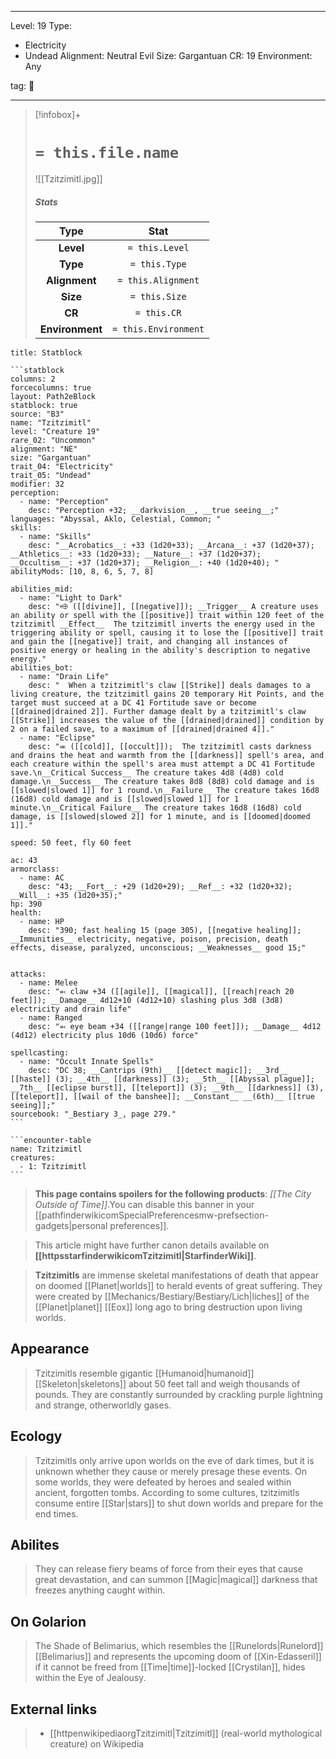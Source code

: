 
---


Level: 19
Type:
- Electricity
- Undead
Alignment: Neutral Evil
Size: Gargantuan
CR: 19
Environment: Any


tag: 👹

---

> [!infobox]+
> #  `= this.file.name`
> ![[Tzitzimitl.jpg]]
> ##### Stats
> Type | Stat |
> :---:|:---:|
> **Level** | `= this.Level` |
> **Type** | `= this.Type` |
> **Alignment** | `= this.Alignment` |
> **Size** | `= this.Size` |
> **CR** | `= this.CR` |
> **Environment** | `= this.Environment` |




````ad-info
title: Statblock

```statblock
columns: 2
forcecolumns: true
layout: Path2eBlock
statblock: true
source: "B3"
name: "Tzitzimitl"
level: "Creature 19"
rare_02: "Uncommon"
alignment: "NE"
size: "Gargantuan"
trait_04: "Electricity"
trait_05: "Undead"
modifier: 32
perception:
  - name: "Perception"
    desc: "Perception +32; __darkvision__, __true seeing__;"
languages: "Abyssal, Aklo, Celestial, Common; "
skills:
  - name: "Skills"
    desc: "__Acrobatics__: +33 (1d20+33); __Arcana__: +37 (1d20+37); __Athletics__: +33 (1d20+33); __Nature__: +37 (1d20+37); __Occultism__: +37 (1d20+37); __Religion__: +40 (1d20+40); "
abilityMods: [10, 8, 6, 5, 7, 8]

abilities_mid:
  - name: "Light to Dark"
    desc: "⬲ ([[divine]], [[negative]]); __Trigger__ A creature uses an ability or spell with the [[positive]] trait within 120 feet of the tzitzimitl __Effect__  The tzitzimitl inverts the energy used in the triggering ability or spell, causing it to lose the [[positive]] trait and gain the [[negative]] trait, and changing all instances of positive energy or healing in the ability's description to negative energy."
abilities_bot:
  - name: "Drain Life"
    desc: "  When a tzitzimitl's claw [[Strike]] deals damages to a living creature, the tzitzimitl gains 20 temporary Hit Points, and the target must succeed at a DC 41 Fortitude save or become [[drained|drained 2]]. Further damage dealt by a tzitzimitl's claw [[Strike]] increases the value of the [[drained|drained]] condition by 2 on a failed save, to a maximum of [[drained|drained 4]]."
  - name: "Eclipse"
    desc: "⬺ ([[cold]], [[occult]]);  The tzitzimitl casts darkness and drains the heat and warmth from the [[darkness]] spell's area, and each creature within the spell's area must attempt a DC 41 Fortitude save.\n__Critical Success__ The creature takes 4d8 (4d8) cold damage.\n__Success__ The creature takes 8d8 (8d8) cold damage and is [[slowed|slowed 1]] for 1 round.\n__Failure__ The creature takes 16d8 (16d8) cold damage and is [[slowed|slowed 1]] for 1 minute.\n__Critical Failure__ The creature takes 16d8 (16d8) cold damage, is [[slowed|slowed 2]] for 1 minute, and is [[doomed|doomed 1]]."

speed: 50 feet, fly 60 feet

ac: 43
armorclass:
  - name: AC
    desc: "43; __Fort__: +29 (1d20+29); __Ref__: +32 (1d20+32); __Will__: +35 (1d20+35);"
hp: 390
health:
  - name: HP
    desc: "390; fast healing 15 (page 305), [[negative healing]]; __Immunities__ electricity, negative, poison, precision, death effects, disease, paralyzed, unconscious; __Weaknesses__ good 15;"


attacks:
  - name: Melee
    desc: "⬻ claw +34 ([[agile]], [[magical]], [[reach|reach 20 feet]]); __Damage__ 4d12+10 (4d12+10) slashing plus 3d8 (3d8) electricity and drain life"
  - name: Ranged
    desc: "⬻ eye beam +34 ([[range|range 100 feet]]); __Damage__ 4d12 (4d12) electricity plus 10d6 (10d6) force"

spellcasting:
  - name: "Occult Innate Spells"
    desc: "DC 38; __Cantrips (9th)__ [[detect magic]]; __3rd__ [[haste]] (3); __4th__ [[darkness]] (3); __5th__ [[Abyssal plague]]; __7th__ [[eclipse burst]], [[teleport]] (3); __9th__ [[darkness]] (3), [[teleport]], [[wail of the banshee]]; __Constant__ __(6th)__ [[true seeing]];"
sourcebook: "_Bestiary 3_, page 279."
```

```encounter-table
name: Tzitzimitl
creatures:
  - 1: Tzitzimitl
```

````



> **This page contains spoilers for the following products**: *[[The City Outside of Time]]*.You can disable this banner in your [[pathfinderwikicomSpecialPreferencesmw-prefsection-gadgets|personal preferences]].









> This article might have further canon details available on **[[httpsstarfinderwikicomTzitzimitl|StarfinderWiki]]**.


> **Tzitzimitls** are immense skeletal manifestations of death that appear on doomed [[Planet|worlds]] to herald events of great suffering. They were created by [[Mechanics/Bestiary/Bestiary/Lich|liches]] of the [[Planet|planet]] [[Eox]] long ago to bring destruction upon living worlds.



## Appearance

> Tzitzimitls resemble gigantic [[Humanoid|humanoid]] [[Skeleton|skeletons]] about 50 feet tall and weigh thousands of pounds. They are constantly surrounded by crackling purple lightning and strange, otherworldly gases.


## Ecology

> Tzitzimitls only arrive upon worlds on the eve of dark times, but it is unknown whether they cause or merely presage these events. On some worlds, they were defeated by heroes and sealed within ancient, forgotten tombs. According to some cultures, tzitzimitls consume entire [[Star|stars]] to shut down worlds and prepare for the end times.


## Abilites

> They can release fiery beams of force from their eyes that cause great devastation, and can summon [[Magic|magical]] darkness that freezes anything caught within.


## On Golarion

> The Shade of Belimarius, which resembles the [[Runelords|Runelord]] [[Belimarius]] and represents the upcoming doom of [[Xin-Edasseril]] if it cannot be freed from [[Time|time]]-locked [[Crystilan]], hides within the Eye of Jealousy.




## External links

> - [[httpenwikipediaorgTzitzimitl|Tzitzimitl]] (real-world mythological creature) on Wikipedia






